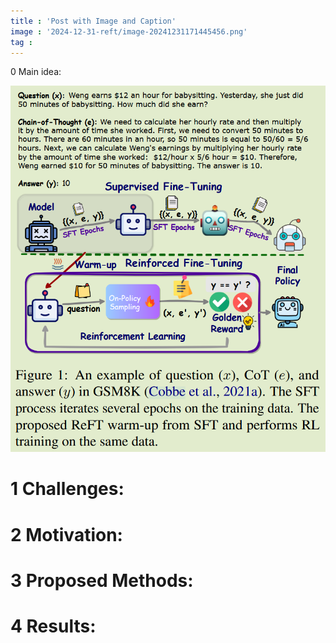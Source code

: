 ```yaml
---
title : 'Post with Image and Caption'
image : '2024-12-31-reft/image-20241231171445456.png'
tag :
---
```

0 Main idea:

![image-20241231171445456](../images/2024-12-31-reft/image-20241231171445456.png)

<!--more-->



# 1 Challenges:



# 2 Motivation:



# 3 Proposed Methods:




# 4 Results:


